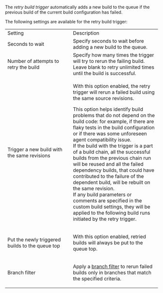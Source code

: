 [//]: # (title: Configuring Retry Build Triggers)
[//]: # (auxiliary-id: Configuring Retry Build Triggers)

The _retry build trigger_ automatically adds a new build to the queue if the previous build of the current build configuration has failed.

The following settings are available for the retry build trigger:

<table>

<tr>

<td width="200">Setting</td>

<td>Description</td>

</tr>

<tr>

<td>Seconds to wait</td>

<td>Specify seconds to wait before adding a new build to the queue.</td>

</tr>

<tr>

<td>Number of attempts to retry the build</td>

<td>Specify how many times the trigger will try to rerun the failing build. Leave blank to retry unlimited times until the build is successful.</td>

</tr>

<tr>

<td>Trigger a new build with the same revisions</td>

<td>

With this option enabled, the retry trigger will rerun a failed build using the same source revisions.

This option helps identify build problems that do not depend on the build code: for example, if there are flaky tests in the build configuration or if there was some unforeseen agent compatibility issue.   
If the build with the trigger is a part of a build chain, all the successful builds from the previous chain run will be reused and all the failed dependency builds, that could have contributed to the failure of the dependent build, will be rebuilt on the same revision.   
If any build parameters or comments are specified in the custom build settings, they will be applied to the following build runs initiated by the retry trigger.
    
</td>

</tr>

<tr>

<td>Put the newly triggered builds to the queue top</td>

<td>

With this option enabled, retried builds will always be put to the queue top.

</td>

</tr>

<tr>

<td>Branch filter</td>

<td>

Apply a [branch filter](branch-filter.md) to rerun failed builds only in branches that match the specified criteria.

</td>

</tr>


</table>

